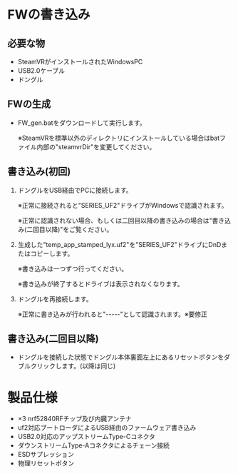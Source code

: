 # FWの書き込み

## 必要な物

- SteamVRがインストールされたWindowsPC
- USB2.0ケーブル
- ドングル
 
## FWの生成

 - FW_gen.batをダウンロードして実行します。

   ※SteamVRを標準以外のディレクトリにインストールしている場合はbatファイル内部の"steamvrDir"を変更してください。

## 書き込み(初回)

 1. ドングルをUSB経由でPCに接続します。

    ※正常に接続されると"SERIES_UF2"ドライブがＷindowsで認識されます。
   
    ※正常に認識されない場合、もしくは二回目以降の書き込みの場合は"書き込み(二回目以降)"をご覧ください。

 3.  生成した"temp_app_stamped_lyx.uf2"を"SERIES_UF2"ドライブにDnDまたはコピーします。
   
     ※書き込みは一つずつ行ってください。
 
     ※書き込みが終了するとドライブは表示されなくなります。

 4. ドングルを再接続します。
    
     ※正常に書き込みが行われると"-----"として認識されます。※要修正

 ## 書き込み(二回目以降)
 
 - ドングルを接続した状態でドングル本体裏面左上にあるリセットボタンをダブルクリックします。(以降は同じ)

# 製品仕様

 - ×3 nrf52840RFチップ及び内臓アンテナ
 - uf2対応ブートローダによるUSB経由のファームウェア書き込み
 - USB2.0対応のアップストリームType-Cコネクタ
 - ダウンストリームType-Aコネクタによるチェーン接続
 - ESDサプレッション
 - 物理リセットボタン

